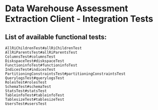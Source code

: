 # Data Warehouse Assessment Extraction Client - Integration Tests

## List of available functional tests:

    AllRiChildrenTest#allRiChildrenTest
    AllRiParentsTest#allRiParentsTest
    ColumnsTest#columnsTest
    DiskspaceTest#diskspaceTest
    FunctioninfoTest#functioninfoTest
    IndicesTest#indicesTest
    PartitioningConstraintsTest#partitioningConstraintsTest
    QuerylogsTest#querylogsTest
    RolesTest#rolesTest
    SchemaTest#schemaTest
    StatsTest#statsTest
    TableinfoTest#tableinfoTest
    TablesizeTest#tablesizeTest
    UsersTest#usersTest